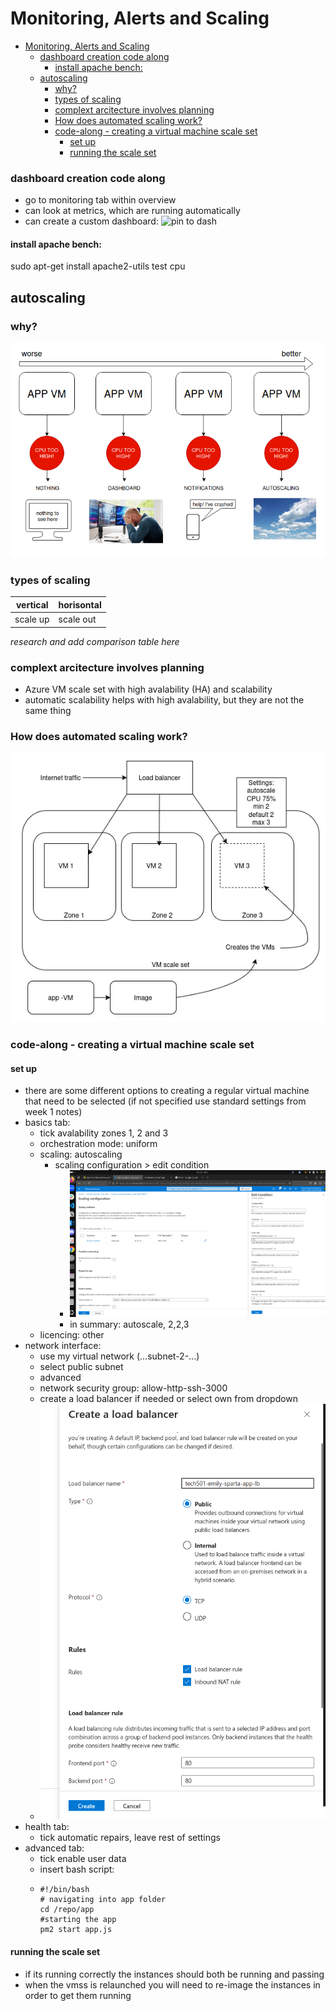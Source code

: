 # Monitoring, Alerts and Scaling 

- [Monitoring, Alerts and Scaling](#monitoring-alerts-and-scaling)
    - [dashboard creation code along](#dashboard-creation-code-along)
      - [install apache bench:](#install-apache-bench)
  - [autoscaling](#autoscaling)
    - [why?](#why)
    - [types of scaling](#types-of-scaling)
    - [complext arcitecture involves planning](#complext-arcitecture-involves-planning)
    - [How does automated scaling work?](#how-does-automated-scaling-work)
    - [code-along - creating a virtual machine scale set](#code-along---creating-a-virtual-machine-scale-set)
      - [set up](#set-up)
      - [running the scale set](#running-the-scale-set)


### dashboard creation code along

* go to monitoring tab within overview 
* can look at metrics, which are running automatically 
* can create a custom dashboard: 
![pin to dash](../25.01.30/pin_to_dash.png)

#### install apache bench: 
sudo apt-get install apache2-utils
test cpu 

## autoscaling

### why? 
![cpu flow diagram](../25.01.30/fig2-why-scale.png)

### types of scaling 

| vertical | horisontal|
|---|---|
|scale up|scale out|

*research and add comparison table here*

### complext arcitecture involves planning 

* Azure VM scale set with high avalability (HA) and scalability 
* automatic scalability helps with high avalability, but they are not the same thing 

### How does automated scaling work? 

![scaling figure](../25.01.30/scaling_figure1.png)

### code-along - creating a virtual machine scale set 
#### set up 
* there are some different options to creating a regular virtual machine that need to be selected (if not specified use standard settings from week 1 notes)
* basics tab: 
  * tick avalability zones 1, 2 and 3 
  * orchestration mode: uniform 
  * scaling: autoscaling 
    * scaling configuration > edit condition 
      * ![scaling configuration screen](../25.01.30/scaling-config.png)
      * in summary: autoscale, 2,2,3
  * licencing: other
* network interface: 
  * use my virtual network (...subnet-2-...)
  * select public subnet 
  * advanced 
  * network security group: allow-http-ssh-3000
  * create a load balancer if needed or select own from dropdown
  * ![create load balancer](<../Screenshot from 2025-01-30 14-59-29.png>)
* health tab: 
  * tick automatic repairs, leave rest of settings
* advanced tab: 
  * tick enable user data
  * insert bash script: 
  * 
    ```
    #!/bin/bash
    # navigating into app folder
    cd /repo/app
    #starting the app
    pm2 start app.js
    ```
#### running the scale set 

* if its running correctly the instances should both be running and passing
* when the vmss is relaunched you will need to re-image the instances in order to get them running 




